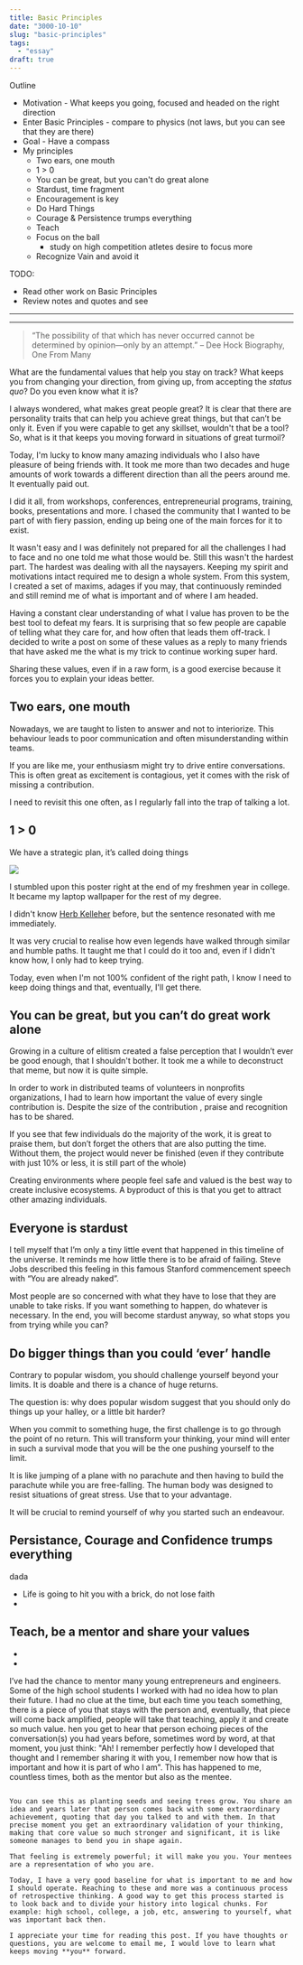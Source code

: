 ```yaml
---
title: Basic Principles
date: "3000-10-10"
slug: "basic-principles"
tags:
  - "essay"
draft: true
---
```


Outline
- Motivation - What keeps you going, focused and headed on the right direction
- Enter Basic Principles - compare to physics (not laws, but you can see that they are there)
- Goal - Have a compass
- My principles
  - Two ears, one mouth
  - 1 > 0
  - You can be great, but you can't do great alone
  - Stardust, time fragment
  - Encouragement is key
  - Do Hard Things
  - Courage & Persistence trumps everything
  - Teach
  - Focus on the ball
    - study on high competition atletes desire to focus more
  - Recognize Vain and avoid it

TODO:
- Read other work on Basic Principles
- Review notes and quotes and see 

---------------
---------------

> “The possibility of that which has never occurred cannot be determined by opinion—only by an attempt.” – Dee Hock Biography, One From Many
 
What are the fundamental values that help you stay on track? What keeps you from changing your direction, from giving up, from accepting the _status quo_? Do you even know what it is?
 
I always wondered, what makes great people great? It is clear that there are personality traits that can help you achieve great things, but that can’t be  only it. Even if you were capable to get any skillset, wouldn't that be a tool? So, what is it that keeps you moving forward in situations of great turmoil?
 
Today, I'm lucky to know many amazing individuals who I also have pleasure of being friends with. It took me more than two decades and huge amounts of work towards a different direction than all the peers around me. It eventually paid out.
 
I did it all, from workshops, conferences, entrepreneurial programs, training, books, presentations and more. I chased the community that I wanted to be part of with fiery passion, ending up being one of the main forces for it to exist.
 
It wasn't easy and I was definitely not prepared for all the challenges I had to face and no one told me what those would be. Still this wasn't the hardest part. The hardest was dealing with all the naysayers. Keeping my spirit and motivations intact required me to design a whole system. From this system, I created a set of maxims, adages if you may, that continuously reminded and still remind me of what is important and of where I am headed.
 
Having a constant clear understanding of what I value has proven to be the best tool to defeat my fears. It is surprising that so few people are capable of telling what they care for, and how often that leads them off-track. I decided to write a post on some of these values as a reply to many friends that have asked me the what is my trick to continue working super hard.
 
Sharing these values, even if in a raw form, is a good exercise because it forces you to explain your ideas better.
 
## Two ears, one mouth
 
Nowadays, we are taught to listen to answer and not to interiorize. This behaviour leads to poor communication and often misunderstanding within teams.
 
If you are like me, your enthusiasm might try to drive entire conversations. This is often great as excitement is contagious, yet it comes with the risk of missing a contribution.
 
I need to revisit this one often, as I regularly fall into the trap of talking a lot.



## 1 > 0

We have a strategic plan, it’s called doing things
 
![](/img/doing-things-wallpaper.jpg)
 
I stumbled upon this poster right at the end of my freshmen year in college. It became my laptop wallpaper for the rest of my degree.
 
I didn't know [Herb Kelleher](https://en.wikipedia.org/wiki/Herb_Kelleher) before, but the sentence resonated with me immediately.
 
It was very crucial to realise how even legends have walked through similar and humble paths. It taught me that I could do it too and, even if I didn't know how, I only had to keep trying.
 
Today, even when I'm not 100% confident of the right path, I know I need to keep doing things and that, eventually, I'll get there.
 
## You can be great, but you can’t do great work alone
 
Growing in a culture of elitism created a false perception that I wouldn’t ever be good enough, that I shouldn't bother. It took me a while to deconstruct that meme, but now it is quite simple.
 
In order to work in distributed teams of volunteers in nonprofits organizations, I had to learn how important the value of every single contribution is. Despite the size of the contribution , praise and recognition has to be shared.
 
If you see that few individuals do the majority of the work, it is great to praise them, but don’t forget the others  that are also putting the time. Without them, the project would never be finished (even if they contribute with just 10% or less, it is still part of the whole)
 
Creating environments where people feel safe and valued is the best way to create inclusive ecosystems. A byproduct of this is that you get to attract other amazing individuals.
 
## Everyone is stardust
 
I tell myself that I’m only a tiny little event that happened in this timeline of the universe. It reminds me how little there is to be afraid of failing. Steve Jobs described this feeling in this famous Stanford commencement speech with “You are already naked”.
 
Most people are so concerned with what they have to lose that they are unable to take risks. If you want something to happen, do whatever is necessary. In the end, you will become stardust anyway, so what stops you from trying while you can?
 
## Do bigger things than you could ‘ever’ handle
 
Contrary to popular wisdom, you should challenge yourself beyond your limits. It is doable and there is a chance of huge returns.
 
The question is: why does popular wisdom suggest that you should only do things up your halley, or a little bit harder?
 
When you commit to something huge, the first challenge is to go through the point of no return. This will transform your thinking, your mind will enter in such a survival mode that you will be the one pushing yourself to the limit.
 
It is like jumping of a plane with no parachute and then having to build the parachute while you are free-falling. The human body was designed to resist situations of great stress. Use that to your advantage.
 
It will be crucial to remind yourself of why you started such an endeavour.

## Persistance, Courage and Confidence trumps everything

dada

- Life is going to hit you with a brick, do not lose faith
- 

## Teach, be a mentor and share your values

- 
- 

I’ve had the chance to mentor many young entrepreneurs and engineers. Some of the high school students I worked with had no idea how to plan their future. I had no clue at the time, but each time you teach something, there is a piece of you that stays with the person and, eventually, that piece will come back amplified, people will take that teaching, apply it and create so much value. hen you get to hear that person echoing pieces of the conversation(s) you had years before, sometimes word by word, at that moment, you just think: "Ah! I remember perfectly how I developed that thought and I remember sharing it with you, I remember now how that is important and how it is part of who I am". This has happened to me, countless times, both as the mentor but also as the mentee.
```
 
You can see this as planting seeds and seeing trees grow. You share an idea and years later that person comes back with some extraordinary achievement, quoting that day you talked to and with them. In that precise moment you get an extraordinary validation of your thinking, making that core value so much stronger and significant, it is like someone manages to bend you in shape again.
 
That feeling is extremely powerful; it will make you you. Your mentees are a representation of who you are.
 
Today, I have a very good baseline for what is important to me and how I should operate. Reaching to these and more was a continuous process of retrospective thinking. A good way to get this process started is to look back and to divide your history into logical chunks. For example: high school, college, a job, etc, answering to yourself, what was important back then.
 
I appreciate your time for reading this post. If you have thoughts or questions, you are welcome to email me, I would love to learn what keeps moving **you** forward.
